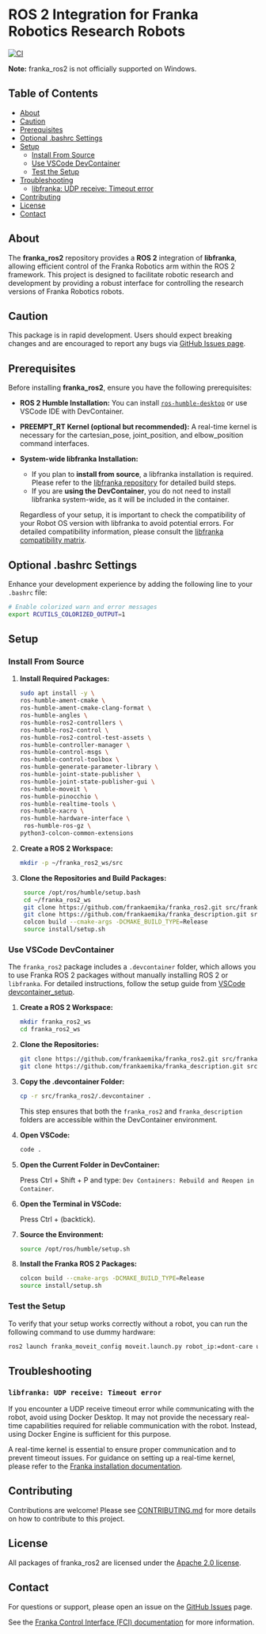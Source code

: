 # ROS 2 Integration for Franka Robotics Research Robots

[![CI](https://github.com/frankaemika/franka_ros2/actions/workflows/ci.yml/badge.svg)](https://github.com/frankaemika/franka_ros2/actions/workflows/ci.yml)

**Note:** franka_ros2 is not officially supported on Windows.



## Table of Contents
- [About](#about)
- [Caution](#caution)
- [Prerequisites](#prerequisites)
- [Optional .bashrc Settings](#optional-bashrc-settings)
- [Setup](#setup)
  - [Install From Source](#install-from-source)
  - [Use VSCode DevContainer](#use-vscode-devcontainer)
  - [Test the Setup](#test-the-setup)
- [Troubleshooting](#troubleshooting)
  - [libfranka: UDP receive: Timeout error](#libfranka-udp-receive-timeout-error)
- [Contributing](#contributing)
- [License](#license)
- [Contact](#contact)

## About
The **franka_ros2** repository provides a **ROS 2** integration of **libfranka**, allowing efficient control of the Franka Robotics arm within the ROS 2 framework. This project is designed to facilitate robotic research and development by providing a robust interface for controlling the research versions of Franka Robotics robots.

## Caution
This package is in rapid development. Users should expect breaking changes and are encouraged to report any bugs via [GitHub Issues page](https://github.com/frankaemika/franka_ros2/issues).

## Prerequisites
Before installing **franka_ros2**, ensure you have the following prerequisites:
- **ROS 2 Humble Installation:** You can install [`ros-humble-desktop`](https://docs.ros.org/en/humble/Installation/Ubuntu-Install-Debs.html)  or use VSCode IDE with DevContainer. 
- **PREEMPT_RT Kernel (optional but recommended):** A real-time kernel is necessary for the cartesian_pose, joint_position, and elbow_position command interfaces.
- **System-wide libfranka Installation:** 
    - If you plan to **install from source**, a libfranka installation is required. Please refer to the [libfranka repository](https://github.com/frankaemika/libfranka) for detailed build steps.
    - If you are **using the DevContainer**, you do not need to install libfranka system-wide, as it will be included in the container.

    Regardless of your setup, it is important to check the compatibility of your Robot OS version with libfranka to avoid potential errors. For detailed compatibility information, please consult the [libfranka compatibility matrix](https://frankaemika.github.io/docs/compatibility.htmlk-to-matrix).

## Optional .bashrc Settings
Enhance your development experience by adding the following line to your `.bashrc` file:

```bash
# Enable colorized warn and error messages
export RCUTILS_COLORIZED_OUTPUT=1
```

## Setup

### Install From Source

1. **Install Required Packages:**
   ```bash
   sudo apt install -y \
   ros-humble-ament-cmake \
   ros-humble-ament-cmake-clang-format \
   ros-humble-angles \
   ros-humble-ros2-controllers \
   ros-humble-ros2-control \
   ros-humble-ros2-control-test-assets \
   ros-humble-controller-manager \
   ros-humble-control-msgs \
   ros-humble-control-toolbox \
   ros-humble-generate-parameter-library \
   ros-humble-joint-state-publisher \
   ros-humble-joint-state-publisher-gui \
   ros-humble-moveit \
   ros-humble-pinocchio \
   ros-humble-realtime-tools \
   ros-humble-xacro \
   ros-humble-hardware-interface \
    ros-humble-ros-gz \
   python3-colcon-common-extensions
   ```


2. **Create a ROS 2 Workspace:**
   ```bash
   mkdir -p ~/franka_ros2_ws/src
   ```
3. **Clone the Repositories and Build Packages:**
   ```bash
    source /opt/ros/humble/setup.bash
    cd ~/franka_ros2_ws 
    git clone https://github.com/frankaemika/franka_ros2.git src/franka_ros2 
    git clone https://github.com/frankaemika/franka_description.git src/franka_description 
    colcon build --cmake-args -DCMAKE_BUILD_TYPE=Release 
    source install/setup.sh
    ``` 

### Use VSCode DevContainer


The `franka_ros2` package includes a `.devcontainer` folder, which allows you to use Franka ROS 2 packages without manually installing ROS 2 or `libfranka`. For detailed instructions, follow the setup guide from [VSCode devcontainer_setup](https://code.visualstudio.com/docs/devcontainers/tutorial).

1. **Create a ROS 2 Workspace:**
   ```bash
   mkdir franka_ros2_ws
   cd franka_ros2_ws
   ```

2. **Clone the Repositories:**
    ```bash
    git clone https://github.com/frankaemika/franka_ros2.git src/franka_ros2 
    git clone https://github.com/frankaemika/franka_description.git src/franka_description
    ```

3. **Copy the .devcontainer Folder:**
    ```bash
    cp -r src/franka_ros2/.devcontainer .
    ```
    This step ensures that both the `franka_ros2` and `franka_description` folders are accessible within the DevContainer environment.

4. **Open VSCode:**
    ```bash
    code . 
    ```
5. **Open the Current Folder in DevContainer:**
    
    Press Ctrl + Shift + P and type: `Dev Containers: Rebuild and Reopen in Container`.


6. **Open the Terminal in VSCode:**
    
    Press Ctrl + (backtick). 

7. **Source the Environment:**
    ```bash
    source /opt/ros/humble/setup.sh  
    ```
8. **Install the Franka ROS 2 Packages:**
    ```bash
    colcon build --cmake-args -DCMAKE_BUILD_TYPE=Release 
    source install/setup.sh 
    ```


### Test the Setup

To verify that your setup works correctly without a robot, you can run the following command to use dummy hardware:

```bash
ros2 launch franka_moveit_config moveit.launch.py robot_ip:=dont-care use_fake_hardware:=true
```


## Troubleshooting
### `libfranka: UDP receive: Timeout error`

If you encounter a UDP receive timeout error while communicating with the robot, avoid using Docker Desktop. It may not provide the necessary real-time capabilities required for reliable communication with the robot. Instead, using Docker Engine is sufficient for this purpose.

A real-time kernel is essential to ensure proper communication and to prevent timeout issues. For guidance on setting up a real-time kernel, please refer to the [Franka installation documentation](https://frankaemika.github.io/docs/installation_linux.html#setting-up-the-real-time-kernel).

## Contributing

Contributions are welcome! Please see [CONTRIBUTING.md](https://github.com/frankaemika/franka_ros2/blob/humble/CONTRIBUTING.md) for more details on how to contribute to this project. 


## License 

All packages of franka_ros2 are licensed under the [Apache 2.0 license](https://www.apache.org/licenses/LICENSE-2.0.html). 
 

## Contact 

For questions or support, please open an issue on the [GitHub Issues](https://github.com/frankaemika/franka_ros2/issues) page. 

See the [Franka Control Interface (FCI) documentation](https://frankaemika.github.io/docs) for more information.

